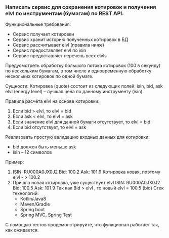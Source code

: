 <h3>Написать сервис для сохранения котировок и получения elvl по инструментам (бумагам) по REST API.</h3>

Функциональные требования:
- Сервис получает котировки
- Сервис хранит историю полученных котировок в БД
- Сервис рассчитывает elvl (правила ниже)
- Сервис предоставляет elvl по isin
- Сервис предоставляет перечень всех elvls

Предусмотреть обработку большого потока котировок (100 в секунду) по нескольким бумагам, в том числе и
одновременную обработку нескольких котировок по одной бумаге.

Сущности:
Котировка (quote) состоит из следующих полей: isin, bid, ask
elvl (energy level) – лучшая цена по данному инструменту (isin).

Правила расчёта elvl на основе котировки:
1. Если bid > elvl, то elvl = bid
2. Если ask < elvl, то elvl = ask
3. Если значение elvl для данной бумаги отсутствует, то elvl = bid
4. Если bid отсутствует, то elvl = ask

Реализовать простую валидацию входных данных для котировки:
   - bid должен быть меньше ask
   - isin – 12 символов
   
Пример:
1. ISIN: RU000A0JX0J2
   Bid: 100.2
   Ask: 101.9
   Котировка новая, поэтому elvl - > 100.2
2. Пришла новая котировка, уже существует elvl
   ISIN: RU000A0JX0J2
   Bid: 100.5
   Ask: 101.9
   Так как Bid > elvl , то новый elvl = 100.5 (bid)
   Стек технологий:
   - Kotlin/Java8
   - Maven/Gradle
   - Spring boot
   - Spring MVC, Spring Test

С помощью тестов продемонстрируйте, что функционал работает так, как ожидается. 
